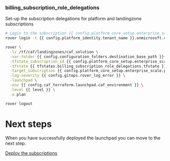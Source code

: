 
### billing_subscription_role_delegations
Set-up the subscription delegations for platform and landingzone subscriptions

```bash
# Login to the subscription {{ config.platform_core_setup.enterprise_scale.primary_subscription_details.subscription_name }} with the user {{ config.billing_subscription_role_delegations.azuread_user_ea_account_owner }}
rover login -t {{ config.platform_identity.tenant_name }}.onmicrosoft.com

rover \
  -lz /tf/caf/landingzones/caf_solution \
  -var-folder {{ config.configuration_folders.destination_base_path }}{{ config.configuration_folders.destination_relative_path }}/level0/billing_subscription_role_delegations \
  -tfstate_subscription_id {{ config.platform_core_setup.enterprise_scale.primary_subscription_details.subscription_id }} \
  -tfstate {{ tfstates.billing_subscription_role_delegations.tfstate }} \
  -target_subscription {{ config.platform_core_setup.enterprise_scale.primary_subscription_details.subscription_id }} \
  -log-severity {{ config.gitops.rover_log_error }} \
  -launchpad \
  -env {{ config.caf_terraform.launchpad.caf_environment }} \
  -level {{ level }} \
  -a plan

rover logout

```


# Next steps

When you have successfully deployed the launchpad you can  move to the next step.

[Deploy the subscriptions](../../level1/subscriptions/readme.md)